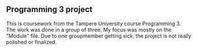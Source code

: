 Programming 3 project 
------------------------------
This is coursework from the Tampere University course Programming 3. The work was done in a group of three. My focus was mostly on the "Module" file. 
Due to one groupmember getting sick, the project is not really polished or finalized.

